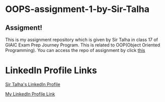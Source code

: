 
# OOPS-assignment-1-by-Sir-Talha
## Assigment!
This is my assignment repository which is given by Sir Talha in class 17 of GIAIC Exam Prep Journey Program. This is related to OOP(Object Oriented Programming). You can access the repo of assignment by click [this](https://github.com/GrowWidTalha/OOPS-assignment-1/blob/main/README.md)
# LinkedIn Profile Links
[Sir Talha's LinkedIn Profile](https://www.linkedin.com/in/growwithtalha-webdeveloper/)

[My LinkedIn Profile Link](https://www.linkedin.com/in/abdullah-shaikh-29699b302/)

